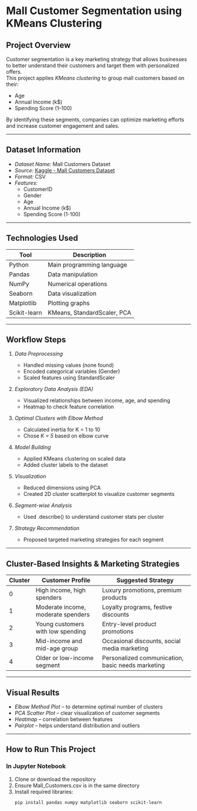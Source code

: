 # Mall Customer Segmentation using KMeans Clustering

##  Project Overview

Customer segmentation is a key marketing strategy that allows businesses to better understand their customers and target them with personalized offers.  
This project applies *KMeans clustering* to group mall customers based on their:

- Age  
- Annual Income (k$)  
- Spending Score (1–100)  

By identifying these segments, companies can optimize marketing efforts and increase customer engagement and sales.

---

##  Dataset Information

- *Dataset Name:* Mall Customers Dataset  
- *Source:* [Kaggle - Mall Customers Dataset](https://www.kaggle.com/datasets/vjchoudhary7/customer-segmentation)  
- *Format:* CSV  
- *Features:*
  - CustomerID
  - Gender
  - Age
  - Annual Income (k$)
  - Spending Score (1-100)

---

##  Technologies Used

| Tool        | Description                           |
|-------------|---------------------------------------|
| Python      | Main programming language             |
| Pandas      | Data manipulation                     |
| NumPy       | Numerical operations                  |
| Seaborn     | Data visualization                    |
| Matplotlib  | Plotting graphs                       |
| Scikit-learn| KMeans, StandardScaler, PCA           |


---

##  Workflow Steps

1. *Data Preprocessing*
   - Handled missing values (none found)
   - Encoded categorical variables (Gender)
   - Scaled features using StandardScaler

2. *Exploratory Data Analysis (EDA)*
   - Visualized relationships between income, age, and spending
   - Heatmap to check feature correlation

3. *Optimal Clusters with Elbow Method*
   - Calculated inertia for K = 1 to 10
   - Chose *K = 5* based on elbow curve

4. *Model Building*
   - Applied KMeans clustering on scaled data
   - Added cluster labels to the dataset

5. *Visualization*
   - Reduced dimensions using PCA
   - Created 2D cluster scatterplot to visualize customer segments

6. *Segment-wise Analysis*
   - Used .describe() to understand customer stats per cluster

7. *Strategy Recommendation*
   - Proposed targeted marketing strategies for each segment

---

##  Cluster-Based Insights & Marketing Strategies

| Cluster | Customer Profile                    | Suggested Strategy                                  |
|---------|-------------------------------------|----------------------------------------------------|
| 0       | High income, high spenders          | Luxury promotions, premium products                |
| 1       | Moderate income, moderate spenders  | Loyalty programs, festive discounts                |
| 2       | Young customers with low spending   | Entry-level product promotions                     |
| 3       | Mid-income and mid-age group        | Occasional discounts, social media marketing       |
| 4       | Older or low-income segment         | Personalized communication, basic needs marketing  |

---

##  Visual Results

-  *Elbow Method Plot* – to determine optimal number of clusters  
-  *PCA Scatter Plot* – clear visualization of customer segments  
-  *Heatmap* – correlation between features  
-  *Pairplot* – helps understand distribution and outliers  

---

##  How to Run This Project

###  In Jupyter Notebook

1. Clone or download the repository  
2. Ensure Mall_Customers.csv is in the same directory  
3. Install required libraries:
   ```bash
   pip install pandas numpy matplotlib seaborn scikit-learn
